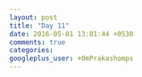 ```yaml
---
layout: post
title: "Day 11"
date: 2016-05-01 13:01:44 +0530
comments: true
categories: 
googleplus_user: +OmPrakashomps
---
```

